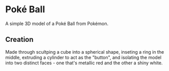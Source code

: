 # Poké Ball

A simple 3D model of a Poké Ball from Pokémon. 

## Creation

Made through scultping a cube into a spherical shape, inseting a ring in the middle, extruding a cylinder to act as the "button", and isolating the model into two distinct faces - one that's metallic red and the other a shiny white.
